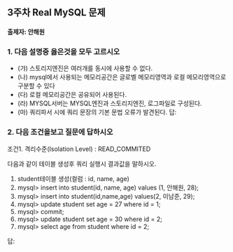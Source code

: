 ## 3주차 Real MySQL 문제
#### 출제자: 안해원

### 1. 다음 설명중 옳은것을 모두 고르시오
- (갸) 스토리지엔진은 여러개를 동시에 사용할 수 없다.
- (나) mysql에서 사용되는 메모리공간은 글로벨 메모리영역과 로컬 메모리영역으로 구분할 수 있다
- (다) 로컬 메모리공간은 공유되어 사용된다.
- (라) MYSQL서버는 MYSQL엔진과 스토리지엔진, 로그파일로 구성된다.
- (마) 쿼리파서 시에 쿼리 문장의 기본 문법 오류가 발견된다.
답: 

### 2. 다음 조건을보고 질문에 답하시오
조건1. 격리수준(Isolation Level) : READ_COMMITED

다음과 같이 테이블 생성후 쿼리 실행시 결과값을 말하시오.  
1. student테이블 생성(컬럼 : id, name, age)  
2. mysql> insert into student(id, name, age) values (1, 안해원, 28);  
3. mysql> insert into student(id,name,age) values(2, 이남준, 29);  
4. mysql> update student set age = 27 where id = 1;  
5. mysql> commit;  
6. mysql> update student set age = 30  where id = 2;  
7. mysql> select age from student where id = 2;  

답: 
